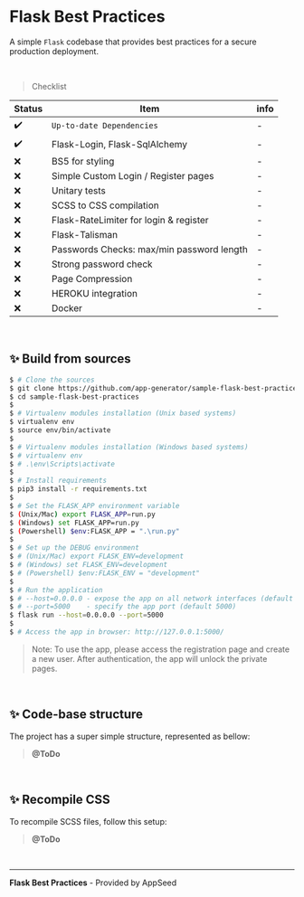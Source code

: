 # Flask Best Practices

A simple `Flask` codebase that provides best practices for a secure production deployment.

<br />

> Checklist 

| Status | Item | info | 
| --- | --- | --- |
| ✔️ | `Up-to-date Dependencies` | - |
| ✔️ | Flask-Login, Flask-SqlAlchemy | - |
| ❌ | BS5 for styling | - |
| ❌ | Simple Custom Login / Register pages | - | 
| ❌ | Unitary tests | - |
| ❌ | SCSS to CSS compilation | - |
| ❌ | Flask-RateLimiter for login & register | - |
| ❌ | Flask-Talisman | - |
| ❌ | Passwords Checks: max/min password length | - |
| ❌ | Strong password check | - |
| ❌ | Page Compression | - |
| ❌ | HEROKU integration | - |
| ❌ | Docker | - |

<br />

## ✨ Build from sources

```bash
$ # Clone the sources
$ git clone https://github.com/app-generator/sample-flask-best-practices.git
$ cd sample-flask-best-practices
$
$ # Virtualenv modules installation (Unix based systems)
$ virtualenv env
$ source env/bin/activate
$
$ # Virtualenv modules installation (Windows based systems)
$ # virtualenv env
$ # .\env\Scripts\activate
$
$ # Install requirements
$ pip3 install -r requirements.txt
$
$ # Set the FLASK_APP environment variable
$ (Unix/Mac) export FLASK_APP=run.py
$ (Windows) set FLASK_APP=run.py
$ (Powershell) $env:FLASK_APP = ".\run.py"
$
$ # Set up the DEBUG environment
$ # (Unix/Mac) export FLASK_ENV=development
$ # (Windows) set FLASK_ENV=development
$ # (Powershell) $env:FLASK_ENV = "development"
$
$ # Run the application
$ # --host=0.0.0.0 - expose the app on all network interfaces (default 127.0.0.1)
$ # --port=5000    - specify the app port (default 5000)  
$ flask run --host=0.0.0.0 --port=5000
$
$ # Access the app in browser: http://127.0.0.1:5000/
```

> Note: To use the app, please access the registration page and create a new user. After authentication, the app will unlock the private pages.

<br />

## ✨ Code-base structure

The project has a super simple structure, represented as bellow:

> **@ToDo**

<br />

## ✨ Recompile CSS

To recompile SCSS files, follow this setup:

> **@ToDo**

<br />

--- 
**Flask Best Practices** - Provided by AppSeed
